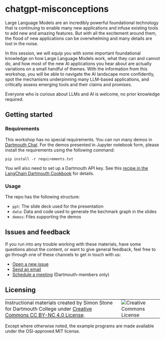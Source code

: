 # chatgpt-misconceptions
Large Language Models are an incredibly powerful foundational technology that is continuing to enable many new applications and infuse existing tools to add new and amazing features. But with all the excitement around them, the flood of new applications can be overwhelming and many details are lost in the noise.

In this session, we will equip you with some important foundational knowledge on how Large Language Models work, what they can and cannot do, and how most of the new AI applications you hear about are actually variations on a small handful of themes. With the information from this workshop, you will be able to navigate the AI landscape more confidently, spot the mechanisms underpinning many LLM-based applications, and critically assess emerging tools and their claims and promises.

Everyone who is curious about LLMs and AI is welcome, no prior knowledge required.



## Getting started

### Requirements

This workshop has no special requirements. You can run many demos in [Dartmouth Chat](https://chat.dartmouth.edu). For the demos presented in Jupyter notebook form, please install the requirements using the following command:

```
pip install -r requirements.txt
```

You will also need to set up a Dartmouth API key. See this [recipe in the LangChain Dartmouth Cookbook](https://dartmouth.github.io/langchain-dartmouth-cookbook/02-authentication.html) for details.


### Usage

The repo has the following structure:

- `ppt`: The slide deck used for the presentation
- `data`: Data and code used to generate the bechmark graph in the slides
- `demos`: Files supporting the demos

## Issues and feedback

If you run into any trouble working with these materials, have some questions about the content, or want to give general feedback, feel free to go through one of these channels to get in touch with us:

- [Open a new issue](https://github.com/dartmouth/chatgpt-misconceptions/issues)
- [Send an email](mailto:simon.stone@dartmouth.edu)
- [Schedule a meeting](https://calendly.com/simon-stone-dartmouth) (Dartmouth-members only)

## Licensing

<table>
<tbody>
  <tr>
    <td style="padding:0px;border-width:0px;vertical-align:center">
    Instructional materials created by Simon Stone for Dartmouth College under <a href="https://creativecommons.org/licenses/by/4.0/">Creative Commons CC BY-NC 4.0 License</a>.
    </td>
    <td style="padding:0 0 0 1em;border-width:0px;vertical-align:center"><img alt="Creative Commons License" src="https://i.creativecommons.org/l/by/4.0/88x31.png"/></td>
  </tr>
</tbody>
</table>

Except where otherwise noted, the example programs are made available under the OSI-approved MIT license.